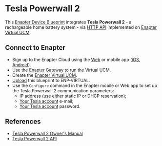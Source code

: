 # Tesla Powerwall 2

This [Enapter Device Blueprint](https://github.com/Enapter/marketplace#blue_book-enapter-device-blueprints) integrates **Tesla Powerwall 2** - a rechargeable home battery system - via [HTTP API](https://developers.enapter.com/docs/reference/vucm/http) implemented on [Enapter Virtual UCM](https://handbook.enapter.com/software/software.html#%F0%9F%92%8E-virtual-ucm).

## Connect to Enapter

- Sign up to the Enapter Cloud using the [Web](https://cloud.enapter.com/) or mobile app ([iOS](https://apps.apple.com/app/id1388329910), [Android](https://play.google.com/store/apps/details?id=com.enapter&hl=en)).
- Use the [Enapter Gateway](https://handbook.enapter.com/software/gateway/2.0.0/setup/) to run the Virtual UCM.
- Create the [Enapter Virtual UCM](https://handbook.enapter.com/software/software.html#%F0%9F%92%8E-virtual-ucm).
- [Upload](https://developers.enapter.com/docs/tutorial/uploading-blueprint/) this blueprint to ENP-VIRTUAL.
- Use the `Configure` command in the Enapter mobile or Web app to set up the Tesla Powerwall 2 communication parameters:
  - IP address (use either static IP or DHCP reservation);
  - [Your Tesla account](https://www.tesla.com/teslaaccount) e-mail;
  - [Your Tesla account](https://www.tesla.com/teslaaccount) password.

## References

- [Tesla Powerwall 2 Owner's Manual](https://tesla-cdn.thron.com/delivery/public/document/tesla/94bd53b8-9297-40ad-b190-b97d0abcb520/bvlatuR/WEB/powerwall-2-ac-owners-manual-en-na)
- [Tesla Powerwall 2 API](https://github.com/vloschiavo/powerwall2)
